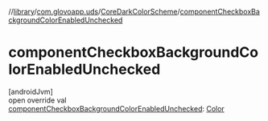 //[library](../../../index.md)/[com.glovoapp.uds](../index.md)/[CoreDarkColorScheme](index.md)/[componentCheckboxBackgroundColorEnabledUnchecked](component-checkbox-background-color-enabled-unchecked.md)

# componentCheckboxBackgroundColorEnabledUnchecked

[androidJvm]\
open override val [componentCheckboxBackgroundColorEnabledUnchecked](component-checkbox-background-color-enabled-unchecked.md): [Color](https://developer.android.com/reference/kotlin/androidx/compose/ui/graphics/Color.html)

